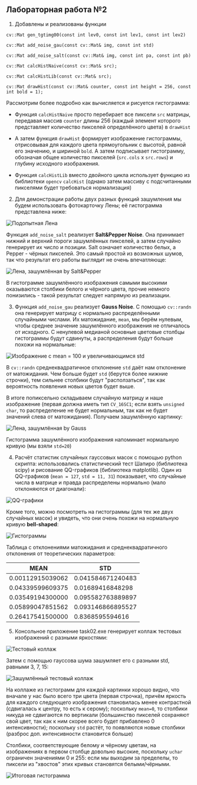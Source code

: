 <h2>Лабораторная работа №2</h2>

1. Добавлены и реализованы функции

```
cv::Mat gen_tgtimg00(const int lev0, const int lev1, const int lev2)
```

```
cv::Mat add_noise_gau(const cv::Mat& img, const int std)
```

```
cv::Mat add_noise_salt(const cv::Mat& img, const int pa, const int pb)
```

```
cv::Mat calcHistNaive(const cv::Mat& src);
```

```
cv::Mat calcHistLib(const cv::Mat& src);
```

```
cv::Mat drawHist(const cv::Mat& counter, const int height = 256, const int bold = 1);
```

Рассмотрим более подробно как вычисляется и рисуется гистограмма:

* Функция ```calcHistNaive``` просто перебирает все пиксели ```src``` матрицы, передавая массив ```counter``` длины 256 (каждый элемент которого представляет количество пикселей определённого цвета) в ```drawHist```

* А затем функция ```drawHist``` формирует изображение гистограммы, отрисовывая для каждого цвета прямоугольник с высотой, равной его значению, и шириной ```bold```. А затем подписывает гистограмму, обозначая общее количество пикселей (```src.cols``` x ```src.rows```) и глубину исходного изображения.

* Функция ```calcHistLib``` вместо двойного цикла использует функцию из библиотеки ```opencv``` ```calcHist``` (однако затем массиву с подсчитанными пикселями будет требоваться нормализация)

2. Для демонстрации работы двух разных функций зашумления мы будем использовать фотокарточку Лены; её гистограмма представлена ниже:

![Подопытная Лена](prj.lab/test/lab02/lena.png)

Функция ```add_noise_salt``` реализует **Salt&Pepper Noise**. Она принимает нижний и верхний пороги зашумлённых пикселей, а затем случайно генерирует их число и позиции. Salt означает количество белых, а Pepper - чёрных пикселей. Это самый простой из возможных шумов, так что результат его работы выглядит не очень впечатляюще:

![Лена, зашумлённая by Salt&Pepper](prj.lab/test/lab02/salt-pepper.png)

В гистограмме зашумлённого изображения самыми высокими оказываются столбики белого и чёрного цвета, прочие немного понизились - такой результат следует напрямую из реализации.

3. Функция ```add_noise_gau``` реализует **Gauss Noise**. С помощью ```cv::randn``` она генерирует матрицу с нормально распределёнными случайными числами. Их матожидание, ```mean```, мы берём нулевым, чтобы среднее значение зашумлённого изображения не отличалось от исходного. С ненулевой медианой основные цветовые столбцы гистограммы будут сдвинуты, а распределения будут больше похожи на нормальные:

![Изображение с mean = 100 и увеличивающимся std](prj.lab/test/lab02/mean-std.png)

В ```cv::randn``` среднеквадратичное отклонение ```std``` даёт нам отклонение от матожидания. Чем больше будет ```std``` (берутся более нижние строчки), тем сильнее столбики будут "расползаться", так как вероятность появления новых цветов будет выше.

В итоге попиксельно складываем случайную матрицу и наше изображение (первая должна иметь тип ```CV_16SC1```; если взять ```unsigned char```, то распределение не будет нормальным, так как не будет значений слева от матожидания). Получаем зашумлённую картинку:

![Лена, зашумлённая by Gauss](prj.lab/test/lab02/gauss.png)

Гистограмма зашумлённого изображения напоминает нормальную кривую (мы взяли ```std=20```)

4. Расчёт статистик случайных гауссовых масок с помощью python скрипта: использовались статистический тест Шапиро (библиотека scipy) и рисование QQ-графиков (библиотека matplotlib). Один из QQ-графиков (```mean = 127```, ```std = 11, 31```) показывает, что случайные числа в матрице и правда распределены нормально (мало отклоняются от диагонали):

![QQ-графики](prj.lab/test/lab02/stats/qq-plots.png)

Кроме того, можно посмотреть на гистограммы (для тех же двух случайных масок) и увидеть, что они очень похожи на нормальную кривую **bell-shaped**:

![Гистограммы](prj.lab/test/lab02/stats/hists.png)

Таблица с отклонениями матожидания и среднеквадратичного отклонения от теоретических параметров:

| MEAN | STD |
| ---- | --- |
| 0.00112915039062 | 0.041584671240483 |
| 0.04339599609375 | 0.01689416848298 |
| 0.03549194300000 | 0.095582763889897 |
| 0.05899047851562 | 0.093146866895527 |
| 0.26417541500000 | 0.8368595594616 |

5. Консольное приложение task02.exe генерирует коллаж тестовых изображений с разными яркостями:

![Тестовый коллаж](prj.lab/test/lab02/etalon.jpg)

Затем с помощью гауссова шума зашумляет его с разными std, равными 3, 7, 15:

![Зашумлённый тестовый коллаж](prj.lab/test/lab02/noised.png)

На коллаже из гистограмм для каждой картинки хорошо видно, что вначале у нас было всего три цвета (первая строчка), причём яркость для каждого следующего изображения становилась менее контрастной (сдвигалась к центру, то есть к серому); поскольку ```mean=0```, то столбики никуда не сдвигаются по вертикали (большинство пикселей сохраняют свой цвет, так как к ним скорее всего будет прибавлено 0 интенсивности); поскольку ```std``` растёт, то появляются новые столбики (разброс доп. интенсивности становится больше)

Столбики, соответствующие белому и чёрному цветам, на изображениях в первом столбце довольно высокие, поскольку ```uchar``` ограничен значениями 0 и 255: если мы выходим за пределелы, то пиксели из "хвостов" этих кривых становятся белыми/чёрными.

![Итоговая гистограмма](prj.lab/test/lab02/res-hist-true.png)